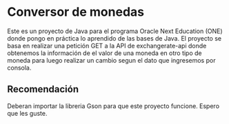 # Conversor de monedas

Este es un proyecto de Java para el programa Oracle Next Education (ONE) donde pongo en práctica lo aprendido de las bases de Java. 
El proyecto se basa en realizar una petición GET a la API de exchangerate-api donde obtenemos la información de el valor de una moneda en otro tipo de moneda para luego realizar un cambio segun el dato que ingresemos por consola.

## Recomendación

Deberan importar la libreria Gson para que este proyecto funcione.
Espero que les guste.


